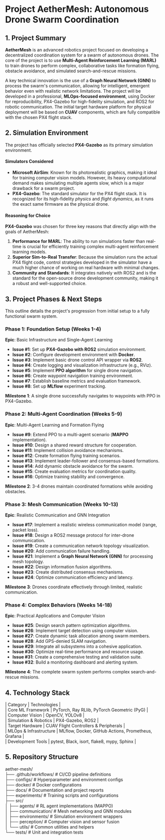 # **Project AetherMesh: Autonomous Drone Swarm Coordination**

## **1\. Project Summary**

**AetherMesh** is an advanced robotics project focused on developing a decentralized coordination system for a swarm of autonomous drones. The core of the project is to use **Multi-Agent Reinforcement Learning (MARL)** to train drones to perform complex, collaborative tasks like formation flying, obstacle avoidance, and simulated search-and-rescue missions.

A key technical innovation is the use of a **Graph Neural Network (GNN)** to process the swarm's communication, allowing for intelligent, emergent behavior even with realistic network limitations. The project will be developed in a professional, **MLOps-focused environment**, using Docker for reproducibility, PX4-Gazebo for high-fidelity simulation, and ROS2 for robotic communication. The initial target hardware platform for physical deployment will be based on **CUAV** components, which are fully compatible with the chosen PX4 flight stack.

## **2\. Simulation Environment**

The project has officially selected **PX4-Gazebo** as its primary simulation environment.

#### **Simulators Considered**

* **Microsoft AirSim**: Known for its photorealistic graphics, making it ideal for training computer vision models. However, its heavy computational demand makes simulating multiple agents slow, which is a major drawback for a swarm project.  
* **PX4-Gazebo**: The standard simulator for the PX4 flight stack. It is recognized for its high-fidelity *physics* and *flight dynamics*, as it runs the exact same firmware as the physical drone.

#### **Reasoning for Choice**

**PX4-Gazebo** was chosen for three key reasons that directly align with the goals of AetherMesh:

1. **Performance for MARL**: The ability to run simulations faster than real-time is crucial for efficiently training complex multi-agent reinforcement learning models.  
2. **Superior Sim-to-Real Transfer**: Because the simulation runs the actual PX4 flight code, control strategies developed in the simulator have a much higher chance of working on real hardware with minimal changes.  
3. **Community and Standards**: It integrates natively with ROS2 and is the standard for the open-source drone development community, making it a robust and well-supported choice.

## **3\. Project Phases & Next Steps**

This outline details the project's progression from initial setup to a fully functional swarm system.

### **Phase 1: Foundation Setup (Weeks 1-4)**

**Epic**: Basic Infrastructure and Single-Agent Learning

* **Issue \#1**: Set up **PX4-Gazebo with ROS2** simulation environment.  
* **Issue \#2**: Configure development environment with **Docker**.  
* **Issue \#3**: Implement basic drone control API wrapper via **ROS2**.  
* **Issue \#4**: Create logging and visualization infrastructure (e.g., RViz).  
* **Issue \#5**: Implement **PPO algorithm** for single drone navigation.  
* **Issue \#6**: Create waypoint navigation training environment.  
* **Issue \#7**: Establish baseline metrics and evaluation framework.  
* **Issue \#8**: Set up **MLflow** experiment tracking.

**Milestone 1**: A single drone successfully navigates to waypoints with PPO in PX4-Gazebo.

### **Phase 2: Multi-Agent Coordination (Weeks 5-9)**

**Epic**: Multi-Agent Learning and Formation Flying

* **Issue \#9**: Extend PPO to a multi-agent scenario (**MAPPO** implementation).  
* **Issue \#10**: Design a shared reward structure for cooperation.  
* **Issue \#11**: Implement collision avoidance mechanisms.  
* **Issue \#12**: Create formation flying training scenarios.  
* **Issue \#13**: Implement leader-follower and consensus-based formations.  
* **Issue \#14**: Add dynamic obstacle avoidance for the swarm.  
* **Issue \#15**: Create evaluation metrics for coordination quality.  
* **Issue \#16**: Optimize training stability and convergence.

**Milestone 2**: 3-4 drones maintain coordinated formations while avoiding obstacles.

### **Phase 3: Mesh Communication (Weeks 10-13)**

**Epic**: Realistic Communication and GNN Integration

* **Issue \#17**: Implement a realistic wireless communication model (range, packet loss).  
* **Issue \#18**: Design a ROS2 message protocol for inter-drone communication.  
* **Issue \#19**: Create a communication network topology visualization.  
* **Issue \#20**: Add communication failure handling.  
* **Issue \#21**: Implement a **Graph Neural Network (GNN)** for processing mesh topology.  
* **Issue \#22**: Design information fusion algorithms.  
* **Issue \#23**: Create distributed consensus mechanisms.  
* **Issue \#24**: Optimize communication efficiency and latency.

**Milestone 3**: Drones coordinate effectively through limited, realistic communication.

### **Phase 4: Complex Behaviors (Weeks 14-18)**

**Epic**: Practical Applications and Computer Vision

* **Issue \#25**: Design search pattern optimization algorithms.  
* **Issue \#26**: Implement target detection using computer vision.  
* **Issue \#27**: Create dynamic task allocation among swarm members.  
* **Issue \#28**: Add GPS-denied SLAM navigation.  
* **Issue \#29**: Integrate all subsystems into a cohesive application.  
* **Issue \#30**: Optimize real-time performance and resource usage.  
* **Issue \#31**: Create a comprehensive testing and validation suite.  
* **Issue \#32**: Build a monitoring dashboard and alerting system.

**Milestone 4**: The complete swarm system performs complex search-and-rescue missions.

## **4\. Technology Stack**

| Category | Technologies |  
| Core ML Framework | PyTorch, Ray RLlib, PyTorch Geometric (PyG) |  
| Computer Vision | OpenCV, YOLOv8 |  
| Simulation & Robotics | PX4-Gazebo, ROS2 |  
| Target Hardware | CUAV Flight Controllers & Peripherals |  
| MLOps & Infrastructure | MLflow, Docker, GitHub Actions, Prometheus, Grafana |  
| Development Tools | pytest, Black, isort, flake8, mypy, Sphinx |

## **5\. Repository Structure**

aether-mesh/  
├── .github/workflows/      \# CI/CD pipeline definitions  
├── configs/                \# Hyperparameter and environment configs  
├── docker/                 \# Docker configurations  
├── docs/                    \# Documentation and project reports  
├── experiments/            \# Training scripts and configurations  
├── src/  
│   ├── agents/             \# RL agent implementations (MAPPO)  
│   ├── communication/      \# Mesh networking and GNN modules  
│   ├── environments/       \# Simulation environment wrappers  
│   ├── perception/         \# Computer vision and sensor fusion  
│   └── utils/              \# Common utilities and helpers  
└── tests/                  \# Unit and integration tests

